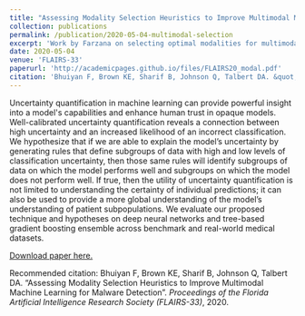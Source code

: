 ```yaml
---
title: "Assessing Modality Selection Heuristics to Improve Multimodal Machine Learning for Malware Detection"
collection: publications
permalink: /publication/2020-05-04-multimodal-selection
excerpt: 'Work by Farzana on selecting optimal modalities for multimodal deep learning.'
date: 2020-05-04
venue: 'FLAIRS-33'
paperurl: 'http://academicpages.github.io/files/FLAIRS20_modal.pdf'
citation: 'Bhuiyan F, Brown KE, Sharif B, Johnson Q, Talbert DA. &quot;Assessing Modality Selection Heuristics to Improve Multimodal Machine Learning for Malware Detection&quot;. <i>Proceedings of the Florida Artificial Intelligence Research Society (FLAIRS-33)</i>, 2020.'
---
```

Uncertainty quantification in machine learning can provide powerful insight into a model's capabilities and enhance human trust in opaque models. Well-calibrated uncertainty quantification reveals a connection between high uncertainty and an increased likelihood of an incorrect classification. We hypothesize that if we are able to explain the model’s uncertainty by generating rules that define subgroups of data with high and low levels of classification uncertainty, then those same rules will identify subgroups of data on which the model performs well and subgroups on which the model does not perform well. If true, then the utility of uncertainty quantification is not limited to understanding the certainty of individual predictions; it can also be used to provide a more global understanding of the model’s understanding of patient subpopulations. We evaluate our proposed technique and hypotheses on deep neural networks and tree-based gradient boosting ensemble across benchmark and real-world medical datasets.

[Download paper here.](http://academicpages.github.io/files/FLAIRS20_uncertainty.pdf)

Recommended citation: Bhuiyan F, Brown KE, Sharif B, Johnson Q, Talbert DA. “Assessing Modality Selection Heuristics to Improve Multimodal Machine Learning for Malware Detection”. <i>Proceedings of the Florida Artificial Intelligence Research Society (FLAIRS-33)</i>, 2020.